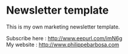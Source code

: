 # Newsletter template
This is my own marketing newsletter template.

Subscribe here : http://www.eepurl.com/imN6g  
My website : http://www.philippebarbosa.com